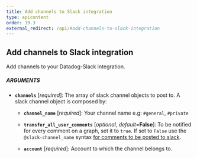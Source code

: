 ```yaml
---
title: Add channels to Slack integration
type: apicontent
order: 19.3
external_redirect: /api/#add-channels-to-slack-integration
---
```


## Add channels to Slack integration

Add channels to your Datadog-Slack integration.

##### ARGUMENTS

* **`channels`** [*required*]:
    The array of slack channel objects to post to. A slack channel object is composed by:

    * **`channel_name`** [*required*]:
        Your channel name e.g: `#general`, `#private`

    * **`transfer_all_user_comments`** [*optional*, *default*=**False**]:
        To be notified for every comment on a graph, set it to `true`. If set to `False` use the `@slack-channel_name` syntax [for comments to be posted to slack][1].

    * **`account`** [*required*]:
        Account to which the channel belongs to.

[1]: /monitors/notifications/#slack-integration
